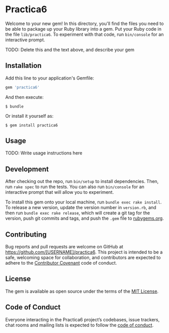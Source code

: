 # Practica6

Welcome to your new gem! In this directory, you'll find the files you need to be able to package up your Ruby library into a gem. Put your Ruby code in the file `lib/practica6`. To experiment with that code, run `bin/console` for an interactive prompt.

TODO: Delete this and the text above, and describe your gem

## Installation

Add this line to your application's Gemfile:

```ruby
gem 'practica6'
```

And then execute:

    $ bundle

Or install it yourself as:

    $ gem install practica6

## Usage

TODO: Write usage instructions here

## Development

After checking out the repo, run `bin/setup` to install dependencies. Then, run `rake spec` to run the tests. You can also run `bin/console` for an interactive prompt that will allow you to experiment.

To install this gem onto your local machine, run `bundle exec rake install`. To release a new version, update the version number in `version.rb`, and then run `bundle exec rake release`, which will create a git tag for the version, push git commits and tags, and push the `.gem` file to [rubygems.org](https://rubygems.org).

## Contributing

Bug reports and pull requests are welcome on GitHub at https://github.com/[USERNAME]/practica6. This project is intended to be a safe, welcoming space for collaboration, and contributors are expected to adhere to the [Contributor Covenant](http://contributor-covenant.org) code of conduct.

## License

The gem is available as open source under the terms of the [MIT License](https://opensource.org/licenses/MIT).

## Code of Conduct

Everyone interacting in the Practica6 project’s codebases, issue trackers, chat rooms and mailing lists is expected to follow the [code of conduct](https://github.com/[USERNAME]/practica6/blob/master/CODE_OF_CONDUCT.md).
